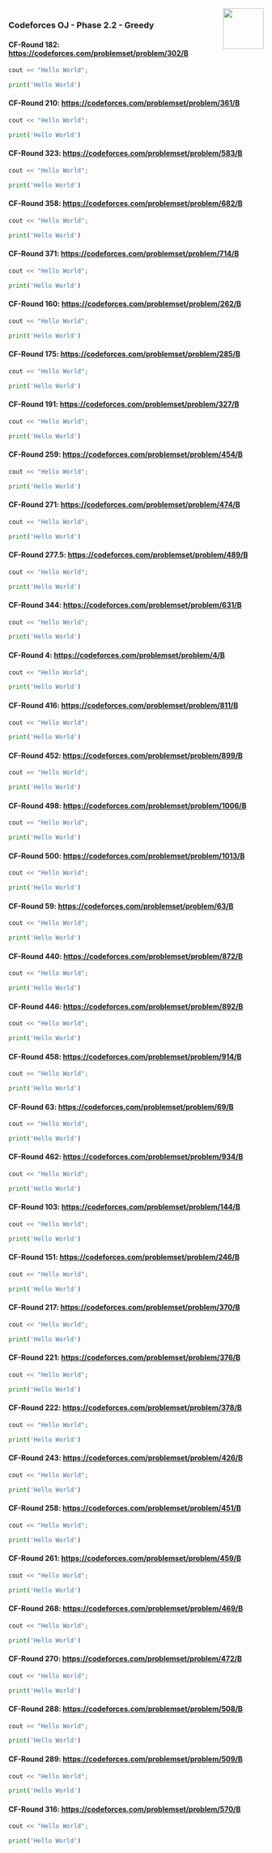 <img align="right" width="80" height="80" src="https://github.com/cs-MohamedAyman/Problem-Solving-Training/blob/master/online-judges-logos/codeforces.jpg">

### Codeforces OJ - Phase 2.2 - Greedy

#### CF-Round 182: https://codeforces.com/problemset/problem/302/B
```cpp
cout << "Hello World";
```
```python
print('Hello World')
```

#### CF-Round 210: https://codeforces.com/problemset/problem/361/B
```cpp
cout << "Hello World";
```
```python
print('Hello World')
```

#### CF-Round 323: https://codeforces.com/problemset/problem/583/B
```cpp
cout << "Hello World";
```
```python
print('Hello World')
```

#### CF-Round 358: https://codeforces.com/problemset/problem/682/B
```cpp
cout << "Hello World";
```
```python
print('Hello World')
```

#### CF-Round 371: https://codeforces.com/problemset/problem/714/B
```cpp
cout << "Hello World";
```
```python
print('Hello World')
```

#### CF-Round 160: https://codeforces.com/problemset/problem/262/B
```cpp
cout << "Hello World";
```
```python
print('Hello World')
```

#### CF-Round 175: https://codeforces.com/problemset/problem/285/B
```cpp
cout << "Hello World";
```
```python
print('Hello World')
```

#### CF-Round 191: https://codeforces.com/problemset/problem/327/B
```cpp
cout << "Hello World";
```
```python
print('Hello World')
```

#### CF-Round 259: https://codeforces.com/problemset/problem/454/B
```cpp
cout << "Hello World";
```
```python
print('Hello World')
```

#### CF-Round 271: https://codeforces.com/problemset/problem/474/B
```cpp
cout << "Hello World";
```
```python
print('Hello World')
```

#### CF-Round 277.5: https://codeforces.com/problemset/problem/489/B
```cpp
cout << "Hello World";
```
```python
print('Hello World')
```

#### CF-Round 344: https://codeforces.com/problemset/problem/631/B
```cpp
cout << "Hello World";
```
```python
print('Hello World')
```

#### CF-Round 4: https://codeforces.com/problemset/problem/4/B
```cpp
cout << "Hello World";
```
```python
print('Hello World')
```

#### CF-Round 416: https://codeforces.com/problemset/problem/811/B
```cpp
cout << "Hello World";
```
```python
print('Hello World')
```

#### CF-Round 452: https://codeforces.com/problemset/problem/899/B
```cpp
cout << "Hello World";
```
```python
print('Hello World')
```

#### CF-Round 498: https://codeforces.com/problemset/problem/1006/B
```cpp
cout << "Hello World";
```
```python
print('Hello World')
```

#### CF-Round 500: https://codeforces.com/problemset/problem/1013/B
```cpp
cout << "Hello World";
```
```python
print('Hello World')
```

#### CF-Round 59: https://codeforces.com/problemset/problem/63/B
```cpp
cout << "Hello World";
```
```python
print('Hello World')
```

#### CF-Round 440: https://codeforces.com/problemset/problem/872/B
```cpp
cout << "Hello World";
```
```python
print('Hello World')
```

#### CF-Round 446: https://codeforces.com/problemset/problem/892/B
```cpp
cout << "Hello World";
```
```python
print('Hello World')
```

#### CF-Round 458: https://codeforces.com/problemset/problem/914/B
```cpp
cout << "Hello World";
```
```python
print('Hello World')
```

#### CF-Round 63: https://codeforces.com/problemset/problem/69/B
```cpp
cout << "Hello World";
```
```python
print('Hello World')
```

#### CF-Round 462: https://codeforces.com/problemset/problem/934/B
```cpp
cout << "Hello World";
```
```python
print('Hello World')
```

#### CF-Round 103: https://codeforces.com/problemset/problem/144/B
```cpp
cout << "Hello World";
```
```python
print('Hello World')
```

#### CF-Round 151: https://codeforces.com/problemset/problem/246/B
```cpp
cout << "Hello World";
```
```python
print('Hello World')
```

#### CF-Round 217: https://codeforces.com/problemset/problem/370/B
```cpp
cout << "Hello World";
```
```python
print('Hello World')
```

#### CF-Round 221: https://codeforces.com/problemset/problem/376/B
```cpp
cout << "Hello World";
```
```python
print('Hello World')
```

#### CF-Round 222: https://codeforces.com/problemset/problem/378/B
```cpp
cout << "Hello World";
```
```python
print('Hello World')
```

#### CF-Round 243: https://codeforces.com/problemset/problem/426/B
```cpp
cout << "Hello World";
```
```python
print('Hello World')
```

#### CF-Round 258: https://codeforces.com/problemset/problem/451/B
```cpp
cout << "Hello World";
```
```python
print('Hello World')
```

#### CF-Round 261: https://codeforces.com/problemset/problem/459/B
```cpp
cout << "Hello World";
```
```python
print('Hello World')
```

#### CF-Round 268: https://codeforces.com/problemset/problem/469/B
```cpp
cout << "Hello World";
```
```python
print('Hello World')
```

#### CF-Round 270: https://codeforces.com/problemset/problem/472/B
```cpp
cout << "Hello World";
```
```python
print('Hello World')
```

#### CF-Round 288: https://codeforces.com/problemset/problem/508/B
```cpp
cout << "Hello World";
```
```python
print('Hello World')
```

#### CF-Round 289: https://codeforces.com/problemset/problem/509/B
```cpp
cout << "Hello World";
```
```python
print('Hello World')
```

#### CF-Round 316: https://codeforces.com/problemset/problem/570/B
```cpp
cout << "Hello World";
```
```python
print('Hello World')
```

